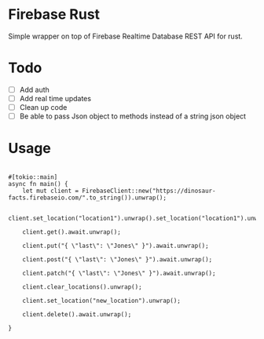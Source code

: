 # Firebase Rust
Simple wrapper on top of Firebase Realtime Database REST API for rust. 

# Todo 
- [ ] Add auth
- [ ] Add real time updates
- [ ] Clean up code
- [ ] Be able to pass Json object to methods instead of a string json object 

# Usage

<pre>
  <code>
#[tokio::main]
async fn main() {
    let mut client = FirebaseClient::new("https://dinosaur-facts.firebaseio.com/".to_string()).unwrap();

    client.set_location("location1").unwrap().set_location("location1").unwrap();
  
    client.get().await.unwrap();
  
    client.put("{ \"last\": \"Jones\" }").await.unwrap();
    
    client.post("{ \"last\": \"Jones\" }").await.unwrap();
    
    client.patch("{ \"last\": \"Jones\" }").await.unwrap();
  
    client.clear_locations().unwrap();
  
    client.set_location("new_location").unwrap();
    
    client.delete().await.unwrap();

}
  </code>
</pre>
